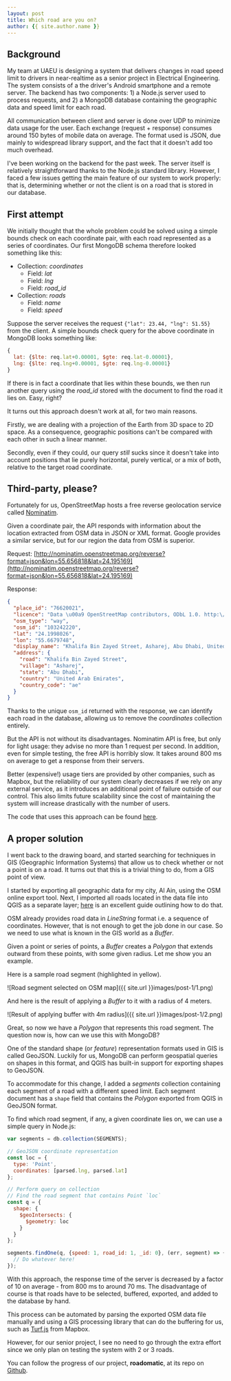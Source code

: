 ```yaml
---
layout: post
title: Which road are you on?
author: {{ site.author.name }}
---
```


## Background

My team at UAEU is designing a system that delivers changes in road speed limit to drivers in near-realtime as a senior project in Electrical Engineering. The system consists of a the driver's Android smartphone and a remote server. The backend has two components: 1) a Node.js server used to process requests, and 2) a MongoDB database containing the geographic data and speed limit for each road.

All communication between client and server is done over UDP to minimize data usage for the user. Each exchange (request + response) consumes around 150 bytes of mobile data on average. The format used is JSON, due mainly to widespread library support, and the fact that it doesn't add too much overhead.

I've been working on the backend for the past week. The server itself is relatively straightforward thanks to the Node.js standard library. However, I faced a few issues getting the main feature of our system to work properly: that is, determining whether or not the client is on a road that is stored in our database.

## First attempt

We initially thought that the whole problem could be solved using a simple bounds check on each coordinate pair, with each road represented as a series of coordinates. Our first MongoDB schema therefore looked something like this:

* Collection: *coordinates*
  - Field: *lat*
  - Field: *lng*
  - Field: *road_id*
* Collection: *roads*
  - Field: *name*
  - Field: *speed*

Suppose the server receives the request ```{"lat": 23.44, "lng": 51.55}``` from the client. A simple bounds check query for the above coordinate in MongoDB looks something like:

```javascript
{
  lat: {$lte: req.lat+0.00001, $gte: req.lat-0.00001},
  lng: {$lte: req.lng+0.00001, $gte: req.lng-0.00001}
}
```

If there is in fact a coordinate that lies within these bounds, we then run another query using the *road_id* stored with the document to find the road it lies on. Easy, right?

It turns out this approach doesn't work at all, for two main reasons.

Firstly, we are dealing with a projection of the Earth from 3D space to 2D space. As a consequence, geographic positions can't be compared with each other in such a linear manner.

Secondly, even if they could, our query *still* sucks since it doesn't take into account positions that lie purely horizontal, purely vertical, or a mix of both, relative to the target road coordinate.

## Third-party, please?

Fortunately for us, OpenStreetMap hosts a free reverse geolocation service called [Nominatim](http://nominatim.openstreetmap.org).

Given a coordinate pair, the API responds with information about the location extracted from OSM data in JSON or XML format. Google provides a similar service, but for our region the data from OSM is superior.

Request: [http://nominatim.openstreetmap.org/reverse?format=json&lon=55.656818&lat=24.195169](http://nominatim.openstreetmap.org/reverse?format=json&lon=55.656818&lat=24.195169)

Response:

```json
{
  "place_id": "76620021",
  "licence": "Data \u00a9 OpenStreetMap contributors, ODbL 1.0. http:\/\/www.openstreetmap.org\/copyright",
  "osm_type": "way",
  "osm_id": "103242220",
  "lat": "24.1998026",
  "lon": "55.6679748",
  "display_name": "Khalifa Bin Zayed Street, Asharej, Abu Dhabi, United Arab Emirates",
  "address": {
    "road": "Khalifa Bin Zayed Street",
    "village": "Asharej",
    "state": "Abu Dhabi",
    "country": "United Arab Emirates",
    "country_code": "ae"
  }
}
```

Thanks to the unique `osm_id` returned with the response, we can identify each road in the database, allowing us to remove the *coordinates* collection entirely.

But the API is not without its disadvantages. Nominatim API is free, but only for light usage: they advise no more than 1 request per second. In addition, even for simple testing, the free API is horribly slow. It takes around 800 ms on average to get a response from their servers.

Better (expensive!) usage tiers are provided by other companies, such as Mapbox, but the reliability of our system clearly decreases if we rely on any external service, as it introduces an additional point of failure outside of our control. This also limits future scalability since the cost of maintaining the system will increase drastically with the number of users.

The code that uses this approach can be found [here](https://github.com/aksiksi/gp2-server-node/blob/master/server.js).

## A proper solution

I went back to the drawing board, and started searching for techniques in GIS (Geographic Information Systems) that allow us to check whether or not a point is on a road. It turns out that this is a trivial thing to do, from a GIS point of view.

I started by exporting all geographic data for my city, Al Ain, using the OSM online export tool. Next, I imported all roads located in the data file into QGIS as a separate layer; [here](http://learnosm.org/en/osm-data/osm-in-qgis/) is an excellent guide outlining how to do that.

OSM already provides road data in *LineString* format i.e. a sequence of coordinates. However, that is not enough to get the job done in our case. So we need to use what is known in the GIS world as a *Buffer*.

Given a point or series of points, a *Buffer* creates a *Polygon* that extends outward from these points, with some given radius. Let me show you an example.

Here is a sample road segment (highlighted in yellow).

![Road segment selected on OSM map]({{ site.url }}images/post-1/1.png)

And here is the result of applying a *Buffer* to it with a radius of 4 meters.

![Result of applying buffer with 4m radius]({{ site.url }}images/post-1/2.png)

Great, so now we have a *Polygon* that represents this road segment. The question now is, how can we use this with MongoDB?

One of the standard shape (or *feature*) representation formats used in GIS is called GeoJSON. Luckily for us, MongoDB can perform geospatial queries on shapes in this format, and QGIS has built-in support for exporting shapes to GeoJSON.

To accommodate for this change, I added a *segments* collection containing each segment of a road with a different speed limit. Each segment document has a `shape` field that contains the *Polygon* exported from QGIS in GeoJSON format.

To find which road segment, if any, a given coordinate lies on, we can use a simple query in Node.js:

```javascript
var segments = db.collection(SEGMENTS);

// GeoJSON coordinate representation
const loc = {
  type: 'Point',
  coordinates: [parsed.lng, parsed.lat]
};

// Perform query on collection
// Find the road segment that contains Point `loc`
const q = {
  shape: {
    $geoIntersects: {
      $geometry: loc
    }
  }
};

segments.findOne(q, {speed: 1, road_id: 1, _id: 0}, (err, segment) => {
  // Do whatever here!
});
```

With this approach, the response time of the server is decreased by a factor of 10 on average - from 800 ms to around 70 ms. The disadvantage of course is that roads have to be selected, buffered, exported, and added to the database by hand.

This process can be automated by parsing the exported OSM data file manually and using a GIS processing library that can do the buffering for us, such as [Turf.js](https://www.mapbox.com/guides/intro-to-turf/) from Mapbox.

However, for our senior project, I see no need to go through the extra effort since we only plan on testing the system with 2 or 3 roads.

You can follow the progress of our project, **roadomatic**, at its repo on [Github](https://github.com/aksiksi/roadomatic).
